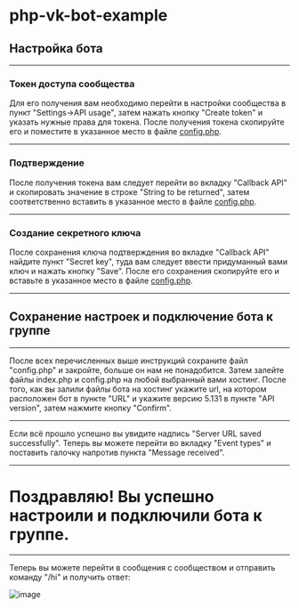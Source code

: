 # php-vk-bot-example
 
## Настройка бота
____

### Токен доступа сообщества
 Для его получения вам необходимо перейти в настройки сообщества в пункт "Settings->API usage", затем нажать кнопку "Create token" и указать нужные права для токена. После получения токена скопируйте его и поместите в указанное место в файле [config.php](https://github.com/lacartez/php-vk-bot-example/blob/main/config.php).
____

### Подтверждение
 После получения токена вам следует перейти во вкладку "Callback API" и скопировать значение в строке "String to be returned", затем соответственно вставить в указанное место в файле [config.php](https://github.com/lacartez/php-vk-bot-example/blob/main/config.php).
____

### Создание секретного ключа
 После сохранения ключа подтверждения во вкладке "Callback API" найдите пункт "Secret key", туда вам следует ввести придуманный вами ключ и нажать кнопку "Save".
После его сохранения скопируйте его и вставьте в указанное место в файле [config.php](https://github.com/lacartez/php-vk-bot-example/blob/main/config.php).
____

## Сохранение настроек и подключение бота к группе
____

После всех перечисленных выше инструкций сохраните файл "config.php" и закройте, больше он нам не понадобится. 
Затем залейте файлы index.php и config.php на любой выбранный вами хостинг.
После того, как вы залили файлы бота на хостинг укажите url, на котором расположен бот в пункте "URL" и укажите версию 5.131 в пункте "API version",  затем нажмите кнопку "Confirm".
____

Если всё прошло успешно вы увидите надпись "Server URL saved successfully". Теперь вы можете перейти во вкладку "Event types" и поставить галочку напротив пункта "Message received".
____

# Поздравляю! Вы успешно настроили и подключили бота к группе.
____
Теперь вы можете перейти в сообщения с сообществом и отправить команду "/hi" и получить ответ:

![image](https://user-images.githubusercontent.com/63790986/138851819-c02363b6-7327-43e5-9a74-a11db409ff8d.png)



